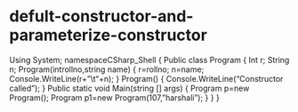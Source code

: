 # defult-constructor-and-parameterize-constructor
Using System;
namespaceCSharp_Shell
{
  Public class Program 
   {
Int r;
  String n;
Program(introllno,string name)
     {
r=rollno;
n=name;
Console.WriteLine(r+”\t“+n);
  }
Program()
      {
Console.WriteLine(“Constructor called”);
      }
Public static void Main(string [] args)
{
	Program p=new Program();
Program p1=new Program(107,”harshali”);
	}
      }
 }








